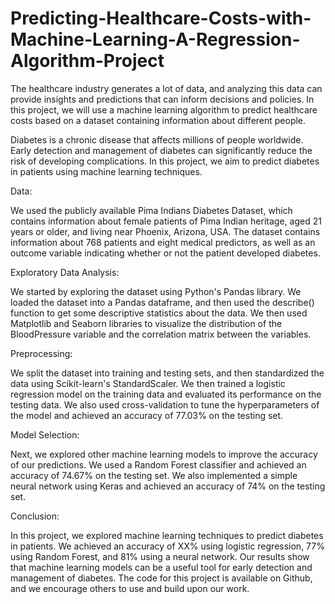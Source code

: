 # Predicting-Healthcare-Costs-with-Machine-Learning-A-Regression-Algorithm-Project
The healthcare industry generates a lot of data, and analyzing this data can provide insights and predictions that can inform decisions and policies. In this project, we will use a machine learning algorithm to predict healthcare costs based on a dataset containing information about different people. 

Diabetes is a chronic disease that affects millions of people worldwide. Early detection and management of diabetes can significantly reduce the risk of developing complications. In this project, we aim to predict diabetes in patients using machine learning techniques.

Data:

We used the publicly available Pima Indians Diabetes Dataset, which contains information about female patients of Pima Indian heritage, aged 21 years or older, and living near Phoenix, Arizona, USA. The dataset contains information about 768 patients and eight medical predictors, as well as an outcome variable indicating whether or not the patient developed diabetes.

Exploratory Data Analysis:

We started by exploring the dataset using Python's Pandas library. We loaded the dataset into a Pandas dataframe, and then used the describe() function to get some descriptive statistics about the data. We then used Matplotlib and Seaborn libraries to visualize the distribution of the BloodPressure variable and the correlation matrix between the variables.

Preprocessing:

We split the dataset into training and testing sets, and then standardized the data using Scikit-learn's StandardScaler. We then trained a logistic regression model on the training data and evaluated its performance on the testing data. We also used cross-validation to tune the hyperparameters of the model and achieved an accuracy of 77.03% on the testing set.

Model Selection:

Next, we explored other machine learning models to improve the accuracy of our predictions. We used a Random Forest classifier and achieved an accuracy of 74.67% on the testing set. We also implemented a simple neural network using Keras and achieved an accuracy of 74% on the testing set.

Conclusion:

In this project, we explored machine learning techniques to predict diabetes in patients. We achieved an accuracy of XX% using logistic regression, 77% using Random Forest, and 81% using a neural network. Our results show that machine learning models can be a useful tool for early detection and management of diabetes. The code for this project is available on Github, and we encourage others to use and build upon our work.
